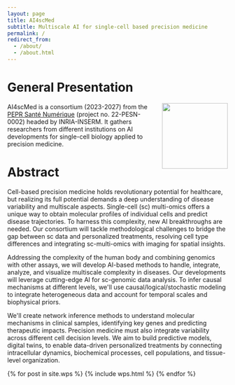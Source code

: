 ```yaml
---
layout: page
title: AI4scMed
subtitle: Multiscale AI for single-cell based precision medicine
permalink: /
redirect_from:
  - /about/
  - /about.html
---
```


# General Presentation

<img width="150" src="../assets/img/funding/france2030.png" style="float: right; margin-left: 30px; clear:both;"/>

AI4scMed is a consortium (2023-2027) from the [PEPR Santé Numérique](https://www.inria.fr/fr/pepr-sante-numerique-projets) (project no. 22-PESN-0002) headed by INRIA-INSERM. It gathers researchers from different institutions on AI developments for single-cell biology applied to precision medicine.

# Abstract 

Cell-based precision medicine holds revolutionary potential for healthcare, but realizing its full potential demands a deep understanding of disease variability and multiscale aspects. Single-cell (sc) multi-omics offers a unique way to obtain molecular profiles of individual cells and predict disease trajectories. To harness this complexity, new AI breakthroughs are needed. Our consortium will tackle methodological challenges to bridge the gap between sc data and personalized treatments, resolving cell type differences and integrating sc-multi-omics with imaging for spatial insights.

Addressing the complexity of the human body and combining genomics with other assays, we will develop AI-based methods to handle, integrate, analyze, and visualize multiscale complexity in diseases. Our developments will leverage cutting-edge AI for sc-genomic data analysis. To infer causal mechanisms at different levels, we'll use causal/logical/stochastic modeling to integrate heterogeneous data and account for temporal scales and biophysical priors.

We'll create network inference methods to understand molecular mechanisms in clinical samples, identifying key genes and predicting therapeutic impacts. Precision medicine must also integrate variability across different cell decision levels. We aim to build predictive models, digital twins, to enable data-driven personalized treatments by connecting intracellular dynamics, biochemical processes, cell populations, and tissue-level organization.

{% for post in site.wps %}
    {% include wps.html %}
{% endfor %}
